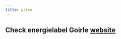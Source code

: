 ```yaml
---
title: prive
---
```


## Check energielabel Goirle [website](https://www.rijksoverheid.nl/onderwerpen/energielabel-woningen-en-gebouwen/vraag-en-antwoord/contactformulier-energielabel-woningen)
##